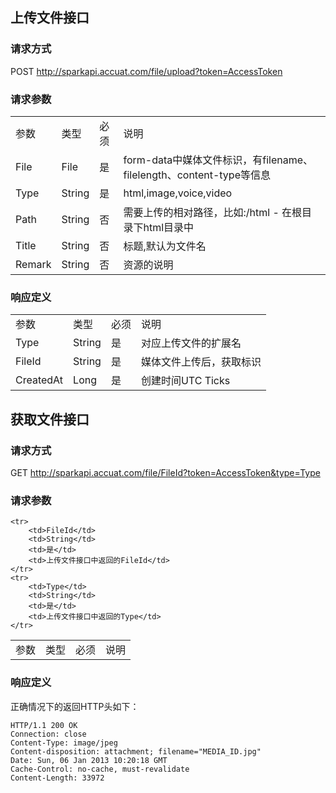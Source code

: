 ## 上传文件接口

### 请求方式
POST http://sparkapi.accuat.com/file/upload?token=AccessToken
### 请求参数
<table>
    <tr>
        <td>参数</td>
        <td>类型</td>
        <td>必须</td>
        <td>说明</td>
    </tr>
    <tr>
        <td>File</td>
        <td>File</td>
        <td>是</td>
        <td>form-data中媒体文件标识，有filename、filelength、content-type等信息</td> 
    </tr>
    <tr>
        <td>Type</td>
        <td>String</td>
        <td>是</td>
        <td>html,image,voice,video</td>
    </tr>
    <tr>
        <td>Path</td>
        <td>String</td>
        <td>否</td>
        <td>需要上传的相对路径，比如:/html - 在根目录下html目录中</td> 
    </tr>
    <tr>
        <td>Title</td>
        <td>String</td>
        <td>否</td>
        <td>标题,默认为文件名</td> 
    </tr>
    <tr>
        <td>Remark</td>
        <td>String</td>
        <td>否</td>
        <td>资源的说明</td> 
    </tr>
</table>

### 响应定义
<table>
    <tr>
        <td>参数</td>
        <td>类型</td>
        <td>必须</td>
        <td>说明</td>
    </tr>
    <tr>
        <td>Type</td>
        <td>String</td>
        <td>是</td>
        <td>对应上传文件的扩展名</td> 
    </tr>
    <tr>
        <td>FileId</td>
        <td>String</td>
        <td>是</td>
        <td>媒体文件上传后，获取标识</td>
    </tr>
    <tr>
        <td>CreatedAt</td>
        <td>Long</td>
        <td>是</td>
        <td>创建时间UTC Ticks</td>
    </tr> 
</table>



## 获取文件接口

### 请求方式
GET http://sparkapi.accuat.com/file/FileId?token=AccessToken&type=Type
### 请求参数
<table>
    <tr>
        <td>参数</td>
        <td>类型</td>
        <td>必须</td>
        <td>说明</td>
    </tr>

    <tr>
        <td>FileId</td>
        <td>String</td>
        <td>是</td>
        <td>上传文件接口中返回的FileId</td> 
    </tr>
    <tr>
        <td>Type</td>
        <td>String</td>
        <td>是</td>
        <td>上传文件接口中返回的Type</td> 
    </tr> 
</table>

### 响应定义

正确情况下的返回HTTP头如下：

    HTTP/1.1 200 OK
    Connection: close
    Content-Type: image/jpeg 
    Content-disposition: attachment; filename="MEDIA_ID.jpg"
    Date: Sun, 06 Jan 2013 10:20:18 GMT
    Cache-Control: no-cache, must-revalidate
    Content-Length: 33972